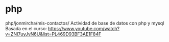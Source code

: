 # php

php/jonmircha/mis-contactos/ 
Actividad de base de datos con php y mysql
Basada en el curso: https://www.youtube.com/watch?v=ZNI7uyJvN6U&list=PL469D93BF3AE1F84F
